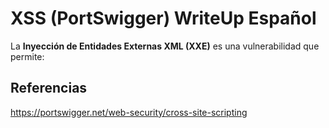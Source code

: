 # XSS (PortSwigger) WriteUp Español

La **Inyección de Entidades Externas XML (XXE)** es una vulnerabilidad que permite:


## Referencias
https://portswigger.net/web-security/cross-site-scripting